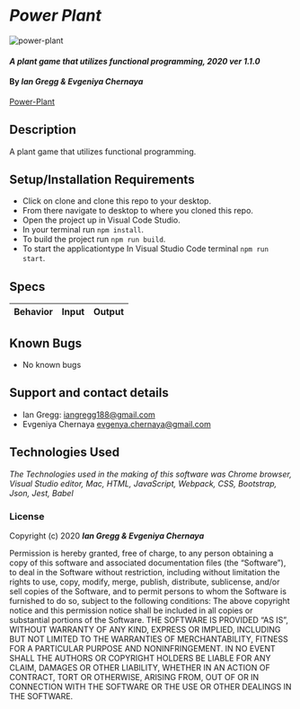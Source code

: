 # _Power Plant_

![power-plant](https://media.giphy.com/media/3o6ZtaClRw5uXz18JO/giphy.gif)

#### _A plant game that utilizes functional programming, 2020 ver 1.1.0_

#### By _Ian Gregg & Evgeniya Chernaya_
[Power-Plant](https://github.com/oldgregg89/Power-Plant-)

## Description

A plant game that utilizes functional programming.

## Setup/Installation Requirements

* Click on clone and clone this repo to your desktop.
* From there navigate to desktop to where you cloned this repo.
* Open the project up in Visual Code Studio.
* In your terminal run ```npm install```.
* To build the project run ```npm run build```.
* To start the applicationtype In Visual Studio Code terminal ```npm run start```.

## Specs

| Behavior    | Input | Output |
| :-----------| ------| ------: |


## Known Bugs

* No known bugs

## Support and contact details

* Ian Gregg: <iangregg188@gmail.com>
* Evgeniya Chernaya <evgenya.chernaya@gmail.com>

## Technologies Used

_The Technologies used in the making of this software was Chrome browser, Visual Studio editor, Mac, HTML, JavaScript, Webpack, CSS, Bootstrap, Json, Jest, Babel_

### License

Copyright (c) 2020 **_Ian Gregg & Evgeniya Chernaya_**

Permission is hereby granted, free of charge, to any person obtaining a copy of this software and associated documentation files (the “Software”), to deal in the Software without restriction, including without limitation the rights to use, copy, modify, merge, publish, distribute, sublicense, and/or sell copies of the Software, and to permit persons to whom the Software is furnished to do so, subject to the following conditions:
The above copyright notice and this permission notice shall be included in all copies or substantial portions of the Software.
THE SOFTWARE IS PROVIDED “AS IS”, WITHOUT WARRANTY OF ANY KIND, EXPRESS OR IMPLIED, INCLUDING BUT NOT LIMITED TO THE WARRANTIES OF MERCHANTABILITY, FITNESS FOR A PARTICULAR PURPOSE AND NONINFRINGEMENT. IN NO EVENT SHALL THE AUTHORS OR COPYRIGHT HOLDERS BE LIABLE FOR ANY CLAIM, DAMAGES OR OTHER LIABILITY, WHETHER IN AN ACTION OF CONTRACT, TORT OR OTHERWISE, ARISING FROM, OUT OF OR IN CONNECTION WITH THE SOFTWARE OR THE USE OR OTHER DEALINGS IN THE SOFTWARE.